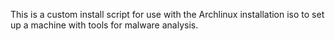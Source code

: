 This is a custom install script for use with the Archlinux installation iso to set up a machine with tools for malware analysis.
